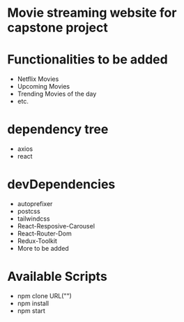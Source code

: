 # Movie streaming website for capstone project

# Functionalities to be added

- Netflix Movies
- Upcoming Movies
- Trending Movies of the day
- etc.

# dependency tree

- axios
- react

# devDependencies

- autoprefixer
- postcss
- tailwindcss
- React-Resposive-Carousel
- React-Router-Dom
- Redux-Toolkit
- More to be added

# Available Scripts

- npm clone URL("")
- npm install
- npm start
